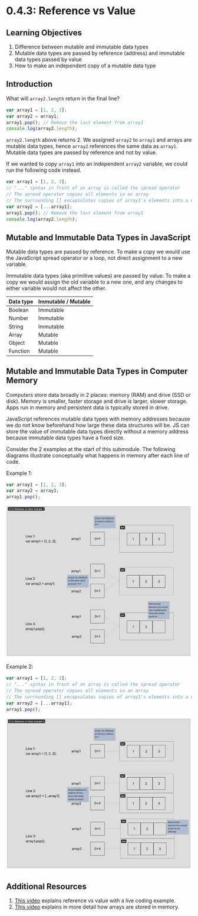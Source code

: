 # 0.4.3: Reference vs Value

## Learning Objectives

1. Difference between mutable and immutable data types
2. Mutable data types are passed by reference (address) and immutable data types passed by value
3. How to make an independent copy of a mutable data type

## Introduction

What will `array2.length` return in the final line?

```javascript
var array1 = [1, 2, 3];
var array2 = array1;
array1.pop(); // Remove the last element from array1
console.log(array2.length);
```

`array2.length` above returns 2. We assigned `array2` to `array1` and arrays are mutable data types, hence `array2` references the same data as `array1`. Mutable data types are passed by reference and not by value.

If we wanted to copy `array1` into an independent `array2` variable, we could run the following code instead.

```javascript
var array1 = [1, 2, 3];
// "..." syntax in front of an array is called the spread operator
// The spread operator copies all elements in an array
// The surrounding [] encapsulates copies of array1's elements into a new array
var array2 = [...array1];
array1.pop(); // Remove the last element from array1
console.log(array2.length);
```

## Mutable and Immutable Data Types in JavaScript

Mutable data types are passed by reference. To make a copy we would use the JavaScript spread operator or a loop, not direct assignment to a new variable.

Immutable data types (aka primitive values) are passed by value. To make a copy we would assign the old variable to a new one, and any changes to either variable would not affect the other.

| Data type | Immutable / Mutable |
| --------- | ------------------- |
| Boolean   | Immutable           |
| Number    | Immutable           |
| String    | Immutable           |
| Array     | Mutable             |
| Object    | Mutable             |
| Function  | Mutable             |

## Mutable and Immutable Data Types in Computer Memory

Computers store data broadly in 2 places: memory (RAM) and drive (SSD or disk). Memory is smaller, faster storage and drive is larger, slower storage. Apps run in memory and persistent data is typically stored in drive.

JavaScript references mutable data types with memory addresses because we do not know beforehand how large these data structures will be. JS can store the value of immutable data types directly without a memory address because immutable data types have a fixed size.

Consider the 2 examples at the start of this submodule. The following diagrams illustrate conceptually what happens in memory after each line of code.

Example 1:

```javascript
var array1 = [1, 2, 3];
var array2 = array1;
array1.pop();
```

![array2 references the same data structure as array1](<../../.gitbook/assets/Ref vs Value Example 1.png>)

Example 2:

```javascript
var array1 = [1, 2, 3];
// "..." syntax in front of an array is called the spread operator
// The spread operator copies all elements in an array
// The surrounding [] encapsulates copies of array1's elements into a new array
var array2 = [...array1];
array1.pop();
```

![array2 references a data structure independent from array1](<../../.gitbook/assets/Ref vs Value Example 2.png>)

## Additional Resources

1. [This video](https://youtu.be/-hBJz2PPIVE) explains reference vs value with a live coding example.
2. [This video](https://youtu.be/fVVrfJM4JeY) explains in more detail how arrays are stored in memory.
